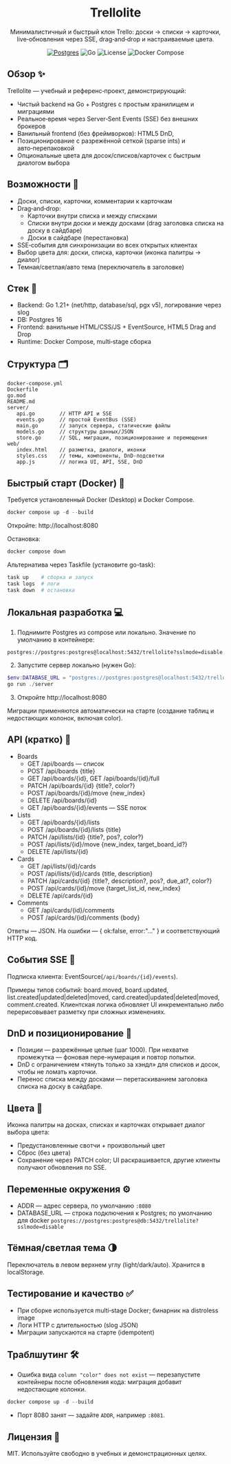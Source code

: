 <div align="center">

# Trellolite

Минималистичный и быстрый клон Trello: доски → списки → карточки, live‑обновления через SSE, drag‑and‑drop и настраиваемые цвета.

<p>
   <a href="https://www.postgresql.org/" target="_blank"><img alt="Postgres" src="https://img.shields.io/badge/Postgres-16-4169E1?logo=postgresql&logoColor=white"></a>
   <img alt="Go" src="https://img.shields.io/badge/Go-1.21+-00ADD8?logo=go&logoColor=white">
   <img alt="License" src="https://img.shields.io/badge/License-MIT-green">
   <img alt="Docker Compose" src="https://img.shields.io/badge/Docker-Compose-2496ED?logo=docker&logoColor=white">
</p>

</div>

## Обзор ✨

Trellolite — учебный и референс‑проект, демонстрирующий:
- Чистый backend на Go + Postgres с простым хранилищем и миграциями
- Реальное‑время через Server‑Sent Events (SSE) без внешних брокеров
- Ванильный frontend (без фреймворков): HTML5 DnD, <dialog>, тёмная/светлая темы
- Позиционирование с разрежённой сеткой (sparse ints) и авто‑перепаковкой
- Опциональные цвета для досок/списков/карточек с быстрым диалогом выбора

## Возможности 🚀

- Доски, списки, карточки, комментарии к карточкам
- Drag‑and‑drop:
   - Карточки внутри списка и между списками
   - Списки внутри доски и между досками (drag заголовка списка на доску в сайдбаре)
   - Доски в сайдбаре (перестановка)
- SSE‑события для синхронизации во всех открытых клиентах
- Выбор цвета для: доски, списка, карточки (иконка палитры → диалог)
- Темная/светлая/авто тема (переключатель в заголовке)

## Стек 🧰

- Backend: Go 1.21+ (net/http, database/sql, pgx v5), логирование через slog
- DB: Postgres 16
- Frontend: ванильные HTML/CSS/JS + EventSource, HTML5 Drag and Drop
- Runtime: Docker Compose, multi‑stage сборка

## Структура 🗂️

```
docker-compose.yml
Dockerfile
go.mod
README.md
server/
   api.go        // HTTP API и SSE
   events.go     // простой EventBus (SSE)
   main.go       // запуск сервера, статические файлы
   models.go     // структуры данных/JSON
   store.go      // SQL, миграции, позиционирование и перемещения
web/
   index.html    // разметка, диалоги, иконки
   styles.css    // темы, компоненты, DnD‑подсветки
   app.js        // логика UI, API, SSE, DnD
```

## Быстрый старт (Docker) 🐳

Требуется установленный Docker (Desktop) и Docker Compose.

```powershell
docker compose up -d --build
```

Откройте: http://localhost:8080

Остановка:

```powershell
docker compose down
```

Альтернатива через Taskfile (установите go-task):

```powershell
task up    # сборка и запуск
task logs  # логи
task down  # остановка
```

## Локальная разработка 💻

1) Поднимите Postgres из compose или локально. Значение по умолчанию в контейнере:

```
postgres://postgres:postgres@localhost:5432/trellolite?sslmode=disable
```

2) Запустите сервер локально (нужен Go):

```powershell
$env:DATABASE_URL = "postgres://postgres:postgres@localhost:5432/trellolite?sslmode=disable"
go run ./server
```

3) Откройте http://localhost:8080

Миграции применяются автоматически на старте (создание таблиц и недостающих колонок, включая color).

## API (кратко) 📡

- Boards
   - GET /api/boards — список
   - POST /api/boards {title}
   - GET /api/boards/{id}, GET /api/boards/{id}/full
   - PATCH /api/boards/{id} {title?, color?}
   - POST /api/boards/{id}/move {new_index}
   - DELETE /api/boards/{id}
   - GET /api/boards/{id}/events — SSE поток
- Lists
   - GET /api/boards/{id}/lists
   - POST /api/boards/{id}/lists {title}
   - PATCH /api/lists/{id} {title?, pos?, color?}
   - POST /api/lists/{id}/move {new_index, target_board_id?}
   - DELETE /api/lists/{id}
- Cards
   - GET /api/lists/{id}/cards
   - POST /api/lists/{id}/cards {title, description}
   - PATCH /api/cards/{id} {title?, description?, pos?, due_at?, color?}
   - POST /api/cards/{id}/move {target_list_id, new_index}
   - DELETE /api/cards/{id}
- Comments
   - GET /api/cards/{id}/comments
   - POST /api/cards/{id}/comments {body}

Ответы — JSON. На ошибки — { ok:false, error:"..." } и соответствующий HTTP код.

## События SSE 🔔

Подписка клиента: EventSource(`/api/boards/{id}/events`).

Примеры типов событий: board.moved, board.updated, list.created|updated|deleted|moved, card.created|updated|deleted|moved, comment.created. Клиентская логика обновляет UI инкрементально либо перерисовывает разметку при сложных изменениях.

## DnD и позиционирование 🧲

- Позиции — разрежённые целые (шаг 1000). При нехватке промежутка — фоновая пере-нумерация и повтор попытки.
- DnD с ограничением «тянуть только за хэндл» для списков и досок, чтобы не ломать карточки.
- Перенос списка между досками — перетаскиванием заголовка списка на доску в сайдбаре.

## Цвета 🎨

Иконка палитры на досках, списках и карточках открывает диалог выбора цвета:
- Предустановленные свотчи + произвольный цвет
- Сброс (без цвета)
- Сохранение через PATCH color; UI раскрашивается, другие клиенты получают обновления по SSE.

## Переменные окружения ⚙️

- ADDR — адрес сервера, по умолчанию `:8080`
- DATABASE_URL — строка подключения к Postgres; по умолчанию для docker `postgres://postgres:postgres@db:5432/trellolite?sslmode=disable`

## Тёмная/светлая тема 🌗

Переключатель в левом верхнем углу (light/dark/auto). Хранится в localStorage.

## Тестирование и качество ✅

- При сборке используется multi‑stage Docker; бинарник на distroless image
- Логи HTTP с длительностью (slog JSON)
- Миграции запускаются на старте (idempotent)

## Траблшутинг 🛠️

- Ошибка вида `column "color" does not exist` — перезапустите контейнеры после обновления кода: миграция добавит недостающие колонки.

```powershell
docker compose up -d --build
```

- Порт 8080 занят — задайте `ADDR`, например `:8081`.

## Лицензия 📄

MIT. Используйте свободно в учебных и демонстрационных целях.

